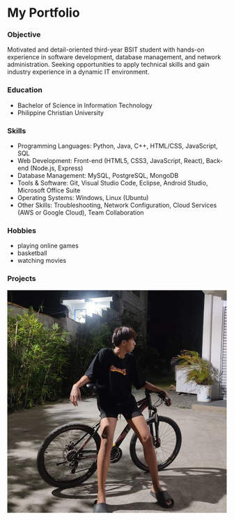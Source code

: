 # My Portfolio

### Objective
Motivated and detail-oriented third-year BSIT student with hands-on experience in software development, database management, and network administration. Seeking opportunities to apply technical skills and gain industry experience in a dynamic IT environment.

### Education
- Bachelor of Science in Information Technology
- Philippine Christian University

### Skills
- Programming Languages: Python, Java, C++, HTML/CSS, JavaScript, SQL
- Web Development: Front-end (HTML5, CSS3, JavaScript, React), Back-end (Node.js, Express)
- Database Management: MySQL, PostgreSQL, MongoDB
- Tools & Software: Git, Visual Studio Code, Eclipse, Android Studio, Microsoft Office Suite
- Operating Systems: Windows, Linux (Ubuntu)
- Other Skills: Troubleshooting, Network Configuration, Cloud Services (AWS or Google Cloud), Team Collaboration

### Hobbies
- playing online games
- basketball
- watching movies

### Projects
![Camera shots](bush.jpeg.jpg)
